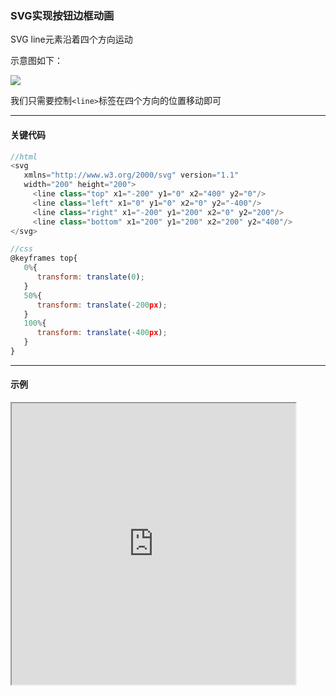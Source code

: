### SVG实现按钮边框动画

SVG line元素沿着四个方向运动

示意图如下：

![](https://oscimg.oschina.net/oscnet/up-8eec91b7c555312436c5a38bdcc9f1ddc1a.png)

我们只需要控制`<line>`标签在四个方向的位置移动即可

---

#### 关键代码
```javascript
//html
<svg
   xmlns="http://www.w3.org/2000/svg" version="1.1" 
   width="200" height="200">
     <line class="top" x1="-200" y1="0" x2="400" y2="0"/>
     <line class="left" x1="0" y1="0" x2="0" y2="-400"/>
     <line class="right" x1="-200" y1="200" x2="0" y2="200"/>
     <line class="bottom" x1="200" y1="200" x2="200" y2="400"/>
</svg>

//css
@keyframes top{
   0%{
      transform: translate(0);
   }
   50%{
      transform: translate(-200px);
   }
   100%{
      transform: translate(-400px);
   } 
}

```

---

#### 示例
<iframe width="90%" height="450" allowfullscreen="allowfullscreen" src="https://codepen.io/superwtt/embed/YzGEqNo?height=450&theme-id=default&default-tab=result"></iframe>